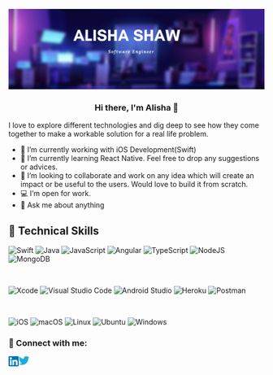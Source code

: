 <p align="center">
   <img src="https://github.com/alishashaw439/alishashaw439/blob/main/images/backgroundCover.png" alt="my banner">
</p>

<h3 align="center">
Hi there, I'm Alisha 👋
</h3>

<!-- <h2 align="center">
I'm a Software Engineer
</h2>  -->

I love to explore different technologies and dig deep to see how they come together to make a workable solution for a real life problem.

- 🔭 I’m currently working with iOS Development(Swift)
- 🌱 I’m currently learning React Native. Feel free to drop any suggestions or advices.
- 👯 I’m looking to collaborate and work on any idea which will create an impact or be useful to the users. Would love to build it from scratch.
- :computer: I’m open for work.
- 💬 Ask me about anything

## 💼 Technical Skills

![Swift](https://img.shields.io/badge/swift-F54A2A?style=for-the-badge&logo=swift&logoColor=white)
![Java](https://img.shields.io/badge/java-%23ED8B00.svg?style=for-the-badge&logo=java&logoColor=white)
![JavaScript](https://img.shields.io/badge/javascript-%23323330.svg?style=for-the-badge&logo=javascript&logoColor=%23F7DF1E)
![Angular](https://img.shields.io/badge/angular-%23DD0031.svg?style=for-the-badge&logo=angular&logoColor=white)
![TypeScript](https://img.shields.io/badge/typescript-%23007ACC.svg?style=for-the-badge&logo=typescript&logoColor=white)
![NodeJS](https://img.shields.io/badge/node.js-6DA55F?style=for-the-badge&logo=node.js&logoColor=white)
![MongoDB](https://img.shields.io/badge/MongoDB-%234ea94b.svg?style=for-the-badge&logo=mongodb&logoColor=white)


</br>

![Xcode](https://img.shields.io/badge/Xcode-007ACC?style=for-the-badge&logo=Xcode&logoColor=white)
![Visual Studio Code](https://img.shields.io/badge/Visual%20Studio%20Code-0078d7.svg?style=for-the-badge&logo=visual-studio-code&logoColor=white)
![Android Studio](https://img.shields.io/badge/Android%20Studio-3DDC84.svg?style=for-the-badge&logo=android-studio&logoColor=white)
![Heroku](https://img.shields.io/badge/heroku-%23430098.svg?style=for-the-badge&logo=heroku&logoColor=white)
![Postman](https://img.shields.io/badge/Postman-FF6C37?style=for-the-badge&logo=postman&logoColor=white)


</br>

![iOS](https://img.shields.io/badge/iOS-000000?style=for-the-badge&logo=ios&logoColor=white)
![macOS](https://img.shields.io/badge/mac%20os-000000?style=for-the-badge&logo=macos&logoColor=F0F0F0)
![Linux](https://img.shields.io/badge/Linux-FCC624?style=for-the-badge&logo=linux&logoColor=black)
![Ubuntu](https://img.shields.io/badge/Ubuntu-E95420?style=for-the-badge&logo=ubuntu&logoColor=white)
![Windows](https://img.shields.io/badge/Windows-0078D6?style=for-the-badge&logo=windows&logoColor=white)





### 🤝 Connect with me:
<a href="https://www.linkedin.com/in/alisha-shaw/"><img align="left" src="https://github.com/alishashaw439/alishashaw439/blob/main/images/linkedin.png" width="20px"/></a>
<a href="https://twitter.com/AlishaShaw00"><img align="left" src="https://github.com/alishashaw439/alishashaw439/blob/main/images/twitter.png" width="21px"/></a>
</br>

